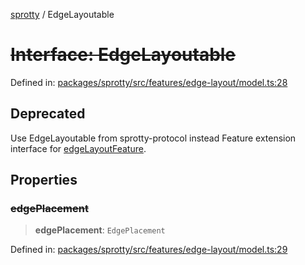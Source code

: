 
[sprotty](../globals) / EdgeLayoutable

# ~~Interface: EdgeLayoutable~~

Defined in: [packages/sprotty/src/features/edge-layout/model.ts:28](https://github.com/eclipse-sprotty/sprotty/blob/f9b2433481cc27a1ac0c92d525a92039ae7f6c76/packages/sprotty/src/features/edge-layout/model.ts#L28)

## Deprecated

Use EdgeLayoutable from sprotty-protocol instead
Feature extension interface for [edgeLayoutFeature](../Variable.edgeLayoutFeature).

## Properties

### ~~edgePlacement~~

> **edgePlacement**: `EdgePlacement`

Defined in: [packages/sprotty/src/features/edge-layout/model.ts:29](https://github.com/eclipse-sprotty/sprotty/blob/f9b2433481cc27a1ac0c92d525a92039ae7f6c76/packages/sprotty/src/features/edge-layout/model.ts#L29)
